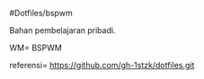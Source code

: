 #Dotfiles/bspwm


Bahan pembelajaran pribadi.

WM= BSPWM

referensi= https://github.com/gh-1stzk/dotfiles.git
